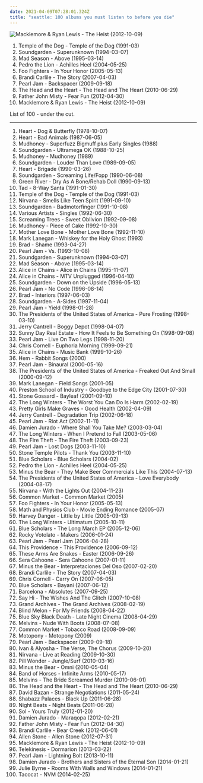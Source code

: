 ```yaml
---
date: 2021-04-09T07:28:01.324Z
title: "seattle: 100 albums you must listen to before you die"
---
```

![Macklemore &amp; Ryan Lewis - The Heist (2012-10-09)](http://coverartarchive.org/release/a100f86e-ac89-4ced-98e9-799f4329622e/2307424566-500.jpg "Macklemore & Ryan Lewis - The Heist (2012-10-09)")
<ol class="albums">
<li data-cover="http://coverartarchive.org/release/b0ce1c97-728d-379e-b3e1-2a4a1f6417b1/15135704076-500.jpg" data-tags="grunge" role="button">Temple of the Dog - Temple of the Dog (1991-03)</li>
<li data-cover="http://coverartarchive.org/release/9d005b9c-fd45-412c-970b-3e64a59f84cd/13263179887-500.jpg" data-tags="grunge" role="button">Soundgarden - Superunknown (1994-03-07)</li>
<li data-cover="http://coverartarchive.org/release/294e3f8b-e60b-4975-aa2c-618451d51705/8951028803-500.jpg" data-tags="grunge" role="button">Mad Season - Above (1995-03-14)</li>
<li data-cover="http://coverartarchive.org/release/8265675c-28ee-4ed4-80ff-86f87e8c9229/27696792367-500.jpg" data-tags="indie, rock, alternative, seattle, indie rock, mellow, huh, bleak, northwest, ships ahoy, franny, gloeiworm, cat covers, have a copy" role="button">Pedro the Lion - Achilles Heel (2004-05-25)</li>
<li data-cover="http://coverartarchive.org/release/1f1a4299-a7e9-4f05-b498-082b6c73a305/6140213160-500.jpg" data-tags="alternative rock, rock" role="button">Foo Fighters - In Your Honor (2005-05-13)</li>
<li data-cover="http://coverartarchive.org/release/019438e9-9ab2-444f-b31a-cb87e48a372a/22983477967-500.jpg" data-tags="female vocalists, brandi carlile, singer-songwriter, start to finish albums" role="button">Brandi Carlile - The Story (2007-04-03)</li>
<li data-cover="http://coverartarchive.org/release/2fe339f1-dd0b-4694-b0d9-cab1f1126a12/1938247497-500.jpg" data-tags="rock, grunge, alternative rock" role="button">Pearl Jam - Backspacer (2009-09-18)</li>
<li data-cover="https://img.discogs.com/Npwa0T0tKvmO7Q-4p78l4ELoTZw=/fit-in/500x500/filters:strip_icc():format(jpeg):mode_rgb():quality(90)/discogs-images/R-2832647-1303069251.jpeg.jpg" data-tags="folk" role="button">The Head and the Heart - The Head and The Heart (2010-06-29)</li>
<li data-cover="http://coverartarchive.org/release/da07a173-bf3d-4e7e-995d-ce473ce83030/7142443599-500.jpg" data-tags="rock, alternative, seattle, soft rock, 2010s, northwest, sub pop records, my gang 12, backlog, soft rock revival, colorful and psychedelic artwork" role="button">Father John Misty - Fear Fun (2012-04-30)</li>
<li data-cover="http://coverartarchive.org/release/a100f86e-ac89-4ced-98e9-799f4329622e/2307424566-500.jpg" data-tags="hip-hop, macklemore, hip hop, rap" role="button">Macklemore & Ryan Lewis - The Heist (2012-10-09)</li>
</ol>
List of 100 - under the cut.
<!-- more -->

_________________

<ol class="albums">
<li data-cover="http://coverartarchive.org/release/6286422c-4045-452e-9c73-82466249a30d/2150308396-500.jpg" data-tags="classic rock, 70s, rock" role="button">
Heart - Dog & Butterfly (1978-10-07)
</li>
<li data-cover="https://img.discogs.com/1OkGnqX46pz8jza_f83gdSTJHtE=/fit-in/600x604/filters:strip_icc():format(jpeg):mode_rgb():quality(90)/discogs-images/R-13127015-1548527652-6910.jpeg.jpg" data-tags="classic rock" role="button">
Heart - Bad Animals (1987-06-05)
</li>
<li data-cover="http://coverartarchive.org/release/7027530a-10d2-394f-90f9-96b704f06707/10018403856-500.jpg" data-tags="grunge" role="button">
Mudhoney - Superfuzz Bigmuff plus Early Singles (1988)
</li>
<li data-cover="https://via.placeholder.com/450" data-tags="grunge" role="button">
Soundgarden - Ultramega OK (1988-10-25)
</li>
<li data-cover="http://coverartarchive.org/release/447793d9-08d5-4dfc-9b08-bdb03466d7f5/9637244123-500.jpg" data-tags="grunge" role="button">
Mudhoney - Mudhoney (1989)
</li>
<li data-cover="https://via.placeholder.com/450" data-tags="grunge" role="button">
Soundgarden - Louder Than Love (1989-09-05)
</li>
<li data-cover="http://coverartarchive.org/release/8a177f3d-1af3-4f00-9391-d65e6f111cdc/15439520073-500.jpg" data-tags="classic rock, rock" role="button">
Heart - Brigade (1990-03-26)
</li>
<li data-cover="http://coverartarchive.org/release/144002c8-8d56-497d-9a12-08be190f7637/5799222233-500.jpg" data-tags="grunge" role="button">
Soundgarden - Screaming Life/Fopp (1990-06-08)
</li>
<li data-cover="http://coverartarchive.org/release/215ca43e-982e-499d-852f-6898cc929410/12606679128-500.jpg" data-tags="grunge" role="button">
Green River - Dry As A Bone/Rehab Doll (1990-09-13)
</li>
<li data-cover="http://coverartarchive.org/release/ee6bfa3c-6673-44ee-878e-cb6805765b58/12608688689-500.jpg" data-tags="grunge" role="button">
Tad - 8-Way Santa (1991-01-30)
</li>
<li data-cover="http://coverartarchive.org/release/b0ce1c97-728d-379e-b3e1-2a4a1f6417b1/15135704076-500.jpg" data-tags="grunge" role="button">
Temple of the Dog - Temple of the Dog (1991-03)
</li>
<li data-cover="https://img.discogs.com/SISOBdyWCiPi3rMwfsfPhMzixK0=/fit-in/600x587/filters:strip_icc():format(jpeg):mode_rgb():quality(90)/discogs-images/R-2012005-1429512750-8352.jpeg.jpg" data-tags="grunge, nirvana" role="button">
Nirvana - Smells Like Teen Spirit (1991-09-10)
</li>
<li data-cover="https://img.discogs.com/pT_kB-IGymMlAZZ7PmxEHRbp41A=/fit-in/600x599/filters:strip_icc():format(jpeg):mode_rgb():quality(90)/discogs-images/R-434125-1155723074.jpeg.jpg" data-tags="grunge" role="button">
Soundgarden - Badmotorfinger (1991-10-08)
</li>
<li data-cover="http://coverartarchive.org/release/19a84e9b-6ad3-45ac-8bcc-6f5b12af8478/5941182137-500.jpg" data-tags="rock, grunge, seattle, 90s" role="button">
Various Artists - Singles (1992-06-30)
</li>
<li data-cover="http://coverartarchive.org/release/f1a301d4-09b3-37d2-822c-df5a8de46599/9706550616-500.jpg" data-tags="grunge" role="button">
Screaming Trees - Sweet Oblivion (1992-09-08)
</li>
<li data-cover="http://coverartarchive.org/release/bf883f5b-2ada-4bc7-9faf-33039d525bc4/4923089110-500.jpg" data-tags="grunge" role="button">
Mudhoney - Piece of Cake (1992-10-30)
</li>
<li data-cover="http://coverartarchive.org/release/600340f5-5a33-3a49-af72-2636a38031bb/2236648728-500.jpg" data-tags="grunge" role="button">
Mother Love Bone - Mother Love Bone (1992-11-10)
</li>
<li data-cover="https://img.discogs.com/IOFAQTXKK5AoWdLu2z80i8-K6xI=/fit-in/600x603/filters:strip_icc():format(jpeg):mode_rgb():quality(90)/discogs-images/R-1570527-1466954533-9862.jpeg.jpg" data-tags="rock" role="button">
Mark Lanegan - Whiskey for the Holy Ghost (1993)
</li>
<li data-cover="http://coverartarchive.org/release/a362c3d8-1193-440d-af03-2773fa1209ea/23215904360-500.jpg" data-tags="rock" role="button">
Brad - Shame (1993-04-27)
</li>
<li data-cover="http://coverartarchive.org/release/7244f710-6090-43a2-a4e0-772623d71cf5/1633092791-500.jpg" data-tags="grunge" role="button">
Pearl Jam - Vs. (1993-10-08)
</li>
<li data-cover="http://coverartarchive.org/release/9d005b9c-fd45-412c-970b-3e64a59f84cd/13263179887-500.jpg" data-tags="grunge" role="button">
Soundgarden - Superunknown (1994-03-07)
</li>
<li data-cover="http://coverartarchive.org/release/294e3f8b-e60b-4975-aa2c-618451d51705/8951028803-500.jpg" data-tags="grunge" role="button">
Mad Season - Above (1995-03-14)
</li>
<li data-cover="http://coverartarchive.org/release/55ac12a2-1d33-48e7-999c-5cd7556fa205/5554341905-500.jpg" data-tags="grunge" role="button">
Alice in Chains - Alice in Chains (1995-11-07)
</li>
<li data-cover="http://coverartarchive.org/release/0e3ef21b-12b7-4fa2-b430-f3579391e41e/1623290216-500.jpg" data-tags="grunge, acoustic" role="button">
Alice in Chains - MTV Unplugged (1996-04-10)
</li>
<li data-cover="http://coverartarchive.org/release/3475c257-246f-36f4-88f4-196dbf7bbed1/10281836755-500.jpg" data-tags="grunge" role="button">
Soundgarden - Down on the Upside (1996-05-13)
</li>
<li data-cover="http://coverartarchive.org/release/c8d42cff-a67c-4a29-9c31-e28ad8fcc32d/10611684247-500.jpg" data-tags="grunge, rock" role="button">
Pearl Jam - No Code (1996-08-14)
</li>
<li data-cover="https://via.placeholder.com/450" data-tags="rock, grunge, alternative, seattle, interiors, northwest, rivers all time favorite albums, ssij, tragically yours, tragically yours - bittersweet you, tragically yours - sister stone, discovering journey, tragically yours - give me one reason" role="button">
Brad - Interiors (1997-06-03)
</li>
<li data-cover="http://coverartarchive.org/release/a1384642-7aa5-4f3a-9839-5e7ad4ab0f23/10132446474-500.jpg" data-tags="grunge, rock" role="button">
Soundgarden - A-Sides (1997-11-04)
</li>
<li data-cover="http://coverartarchive.org/release/ce0af920-bbf3-33e1-8133-6c72aebe30dd/2550464717-500.jpg" data-tags="grunge, rock" role="button">
Pearl Jam - Yield (1998-01-28)
</li>
<li data-cover="http://coverartarchive.org/release/42a43ed1-7baf-4c04-b633-19ef112d056c/6657425274-500.jpg" data-tags="alternative, alternative rock" role="button">
The Presidents of the United States of America - Pure Frosting (1998-03-10)
</li>
<li data-cover="https://img.discogs.com/FUjycH2n7WW89OpID6wciUn5qsw=/fit-in/566x564/filters:strip_icc():format(jpeg):mode_rgb():quality(90)/discogs-images/R-1500190-1224354340.jpeg.jpg" data-tags="grunge" role="button">
Jerry Cantrell - Boggy Depot (1998-04-07)
</li>
<li data-cover="http://coverartarchive.org/release/d28b1565-137e-475b-b554-a4a9cde3810b/15145525545-500.jpg" data-tags="emo, indie rock" role="button">
Sunny Day Real Estate - How It Feels to Be Something On (1998-09-08)
</li>
<li data-cover="https://via.placeholder.com/450" data-tags="grunge, rock, live" role="button">
Pearl Jam - Live On Two Legs (1998-11-20)
</li>
<li data-cover="http://coverartarchive.org/release/33c3f176-d1f7-3e76-83ef-b03dc30e57d6/14086233637-500.jpg" data-tags="rock, alternative" role="button">
Chris Cornell - Euphoria Morning (1999-09-21)
</li>
<li data-cover="http://coverartarchive.org/release/3d683bc4-6852-440e-b4ab-422d4449e2fc/1391079853-500.jpg" data-tags="grunge" role="button">
Alice in Chains - Music Bank (1999-10-26)
</li>
<li data-cover="https://img.discogs.com/mzrlfh0QWWb39FzQZz6tWxtTFdg=/fit-in/600x600/filters:strip_icc():format(jpeg):mode_rgb():quality(90)/discogs-images/R-958023-1177482020.jpeg.jpg" data-tags="female vocalists" role="button">
Hem - Rabbit Songs (2000)
</li>
<li data-cover="http://coverartarchive.org/release/bb5ff209-9cef-45d7-97f9-00d68bae1cc7/12576486245-500.jpg" data-tags="grunge, rock" role="button">
Pearl Jam - Binaural (2000-05-16)
</li>
<li data-cover="http://coverartarchive.org/release/52a0b92f-2759-4973-babc-4e437ef2546d/14550837018-500.jpg" data-tags="rock, alternative, alternative rock, seattle, northwest, smeg, four dollar cds" role="button">
The Presidents of the United States of America - Freaked Out And Small (2000-09-12)
</li>
<li data-cover="http://coverartarchive.org/release/e8aa6de5-b9ba-492c-8996-9deab783edd1/28737274420-500.jpg" data-tags="00s, alternative, singer-songwriter" role="button">
Mark Lanegan - Field Songs (2001-05)
</li>
<li data-cover="http://coverartarchive.org/release/8a60c85d-5ddf-4ce2-b7b6-6bcb25c58d42/21785498122-500.jpg" data-tags="indie, alternative, seattle, indie rock, 00s, apricot, american indie, band records" role="button">
Preston School of Industry - Goodbye to the Edge City (2001-07-30)
</li>
<li data-cover="https://img.discogs.com/Pl_Ad6v0OYNs1ogfYeLeM545pyY=/fit-in/500x438/filters:strip_icc():format(jpeg):mode_rgb():quality(90)/discogs-images/R-909525-1171798456.jpeg.jpg" data-tags="rock, grunge, alternative rock" role="button">
Stone Gossard - Bayleaf (2001-09-10)
</li>
<li data-cover="http://coverartarchive.org/release/61dfc0c1-9057-41c5-b788-a8cfe26c633a/17647597715-500.jpg" data-tags="indie, seattle, indie rock, bounce, euphoric, 2000s, blissful, barsuk, cathartic, clutter, plaintive, folksy, desert island discs, barsuk: generalized, the long winters, albums acquired in 2011" role="button">
The Long Winters - The Worst You Can Do Is Harm (2002-02-19)
</li>
<li data-cover="https://img.discogs.com/s7QxEkk-FxRKyQzkll_UUS74nr4=/fit-in/600x600/filters:strip_icc():format(jpeg):mode_rgb():quality(90)/discogs-images/R-1345157-1597423214-3871.jpeg.jpg" data-tags="indie rock, indie" role="button">
Pretty Girls Make Graves - Good Health (2002-04-09)
</li>
<li data-cover="http://coverartarchive.org/release/b9a2a700-4047-3d9c-93f4-2ba76f88266c/12527556200-500.jpg" data-tags="rock, grunge" role="button">
Jerry Cantrell - Degradation Trip (2002-06-18)
</li>
<li data-cover="https://via.placeholder.com/450" data-tags="rock, grunge" role="button">
Pearl Jam - Riot Act (2002-11-11)
</li>
<li data-cover="http://coverartarchive.org/release/260e0a3b-d5dc-4337-a81a-5bdebd97f50c/24616720531-500.jpg" data-tags="folk" role="button">
Damien Jurado - Where Shall You Take Me? (2003-03-04)
</li>
<li data-cover="http://coverartarchive.org/release/3e5e8698-8ed5-4807-ba58-dc91e1685a37/17600926681-500.jpg" data-tags="barsuk" role="button">
The Long Winters - When I Pretend to Fall (2003-05-06)
</li>
<li data-cover="http://coverartarchive.org/release/e79f5c24-97f7-4751-bc08-69887e624b49/21488197619-500.jpg" data-tags="rock, indie rock" role="button">
The Fire Theft - The Fire Theft (2003-09-23)
</li>
<li data-cover="https://img.discogs.com/aFf32ryDPnq0y7-sBmofnBdARvY=/fit-in/600x600/filters:strip_icc():format(jpeg):mode_rgb():quality(90)/discogs-images/R-6396573-1424410735-6142.jpeg.jpg" data-tags="grunge, rock" role="button">
Pearl Jam - Lost Dogs (2003-11-10)
</li>
<li data-cover="http://coverartarchive.org/release/e6cbe405-cb68-449e-b882-f8c2145a949f/7710002716-500.jpg" data-tags="grunge" role="button">
Stone Temple Pilots - Thank You (2003-11-10)
</li>
<li data-cover="https://img.discogs.com/CogvThFI3rjMym69LhVls3XEzkE=/fit-in/500x500/filters:strip_icc():format(jpeg):mode_rgb():quality(90)/discogs-images/R-587485-1489799627-8645.jpeg.jpg" data-tags="hip hop" role="button">
Blue Scholars - Blue Scholars (2004-02)
</li>
<li data-cover="http://coverartarchive.org/release/8265675c-28ee-4ed4-80ff-86f87e8c9229/27696792367-500.jpg" data-tags="indie, rock, alternative, seattle, indie rock, mellow, huh, bleak, northwest, ships ahoy, franny, gloeiworm, cat covers, have a copy" role="button">
Pedro the Lion - Achilles Heel (2004-05-25)
</li>
<li data-cover="https://img.discogs.com/cMKCWVsASiLAFs8HGeQKz8j1an4=/fit-in/500x500/filters:strip_icc():format(jpeg):mode_rgb():quality(90)/discogs-images/R-818140-1164848474.jpeg.jpg" data-tags="indie rock" role="button">
Minus the Bear - They Make Beer Commercials Like This (2004-07-13)
</li>
<li data-cover="http://coverartarchive.org/release/83398ea8-70fb-4fbf-87c5-f0cab4e3e602/15883691039-500.jpg" data-tags="alternative, alternative rock" role="button">
The Presidents of the United States of America - Love Everybody (2004-08-17)
</li>
<li data-cover="http://coverartarchive.org/release/bc38ef5f-de82-4fe7-9646-72feb62e0cca/5930393750-500.jpg" data-tags="grunge" role="button">
Nirvana - With the Lights Out (2004-11-23)
</li>
<li data-cover="http://coverartarchive.org/release/dc879fc4-6855-43f7-afe6-ee8437fda951/15079203249-500.jpg" data-tags="hip-hop, underground hip-hop, conscious hip-hop" role="button">
Common Market - Common Market (2005)
</li>
<li data-cover="http://coverartarchive.org/release/1f1a4299-a7e9-4f05-b498-082b6c73a305/6140213160-500.jpg" data-tags="alternative rock, rock" role="button">
Foo Fighters - In Your Honor (2005-05-13)
</li>
<li data-cover="https://img.discogs.com/-3ll23Lussh5OYmUmUx-aQj_tUg=/fit-in/500x500/filters:strip_icc():format(jpeg):mode_rgb():quality(90)/discogs-images/R-708932-1150370529.jpeg.jpg" data-tags="rock, alternative, seattle, twee, dramatic, northwest, dry, heartfelt, huggable, catpop, great ep, hey album youre so fucking cute, mss new albums" role="button">
Math and Physics Club - Movie Ending Romance (2005-07)
</li>
<li data-cover="http://coverartarchive.org/release/ce5fc601-bfaf-46db-a26a-603d136557ac/27168871985-500.jpg" data-tags="alternative, rock" role="button">
Harvey Danger - Little by Little (2005-09-13)
</li>
<li data-cover="http://coverartarchive.org/release/34ef5fdd-18e4-46ab-90ca-e3547a3a303e/21551537625-500.jpg" data-tags="indie, seattle, want, barsuk, the long winters, this is where my heart collide" role="button">
The Long Winters - Ultimatum (2005-10-11)
</li>
<li data-cover="http://coverartarchive.org/release/0392562c-1a8a-44d5-8520-73da5881cc7e/26906695046-500.jpg" data-tags="hip hop" role="button">
Blue Scholars - The Long March EP (2005-12-06)
</li>
<li data-cover="http://coverartarchive.org/release/d142c3ef-096d-4cd3-b81d-af34cca15677/24134023560-500.jpg" data-tags="singer-songwriter" role="button">
Rocky Votolato - Makers (2006-01-24)
</li>
<li data-cover="https://via.placeholder.com/450" data-tags="grunge" role="button">
Pearl Jam - Pearl Jam (2006-04-28)
</li>
<li data-cover="http://coverartarchive.org/release/536ee223-182b-401d-8cab-ef47a538d67a/26074532016-500.jpg" data-tags="rock, indie rock" role="button">
This Providence - This Providence (2006-09-12)
</li>
<li data-cover="https://img.discogs.com/XWBPucx_MnBGY2_OF_I_3eg6kwQ=/fit-in/240x240/filters:strip_icc():format(jpeg):mode_rgb():quality(90)/discogs-images/R-1027802-1185707476.jpeg.jpg" data-tags="post-hardcore, post hardcore" role="button">
These Arms Are Snakes - Easter (2006-09-26)
</li>
<li data-cover="http://coverartarchive.org/release/de3bf5b4-33e1-4515-9939-7a3ee17344da/1501272882-500.jpg" data-tags="seattle, singer-songwriter, acoustic, americana, alt-country, northwest, duyster, sera" role="button">
Sera Cahoone - Sera Cahoone (2007-01-11)
</li>
<li data-cover="http://coverartarchive.org/release/1d97a348-8fd2-4b04-b244-bf1f5c6f4fb1/16257881459-500.jpg" data-tags="indie rock, remix" role="button">
Minus the Bear - Interpretaciones Del Oso (2007-02-20)
</li>
<li data-cover="http://coverartarchive.org/release/019438e9-9ab2-444f-b31a-cb87e48a372a/22983477967-500.jpg" data-tags="female vocalists, brandi carlile, singer-songwriter, start to finish albums" role="button">
Brandi Carlile - The Story (2007-04-03)
</li>
<li data-cover="http://coverartarchive.org/release/0a3a8867-9461-3ed3-b78a-47dfc939829d/26491153487-500.jpg" data-tags="rock, grunge" role="button">
Chris Cornell - Carry On (2007-06-05)
</li>
<li data-cover="http://coverartarchive.org/release/a1f30ab5-ea43-404e-aedb-df0af4c9abfa/18344979145-500.jpg" data-tags="hip hop" role="button">
Blue Scholars - Bayani (2007-06-12)
</li>
<li data-cover="http://coverartarchive.org/release/06b8f36a-cc50-497c-b13c-fb87a1653117/17755053054-500.jpg" data-tags="indie, alternative" role="button">
Barcelona - Absolutes (2007-09-25)
</li>
<li data-cover="https://img.discogs.com/wmnoNX8o-wdjmY_ljL5_0-3s6I0=/fit-in/160x160/filters:strip_icc():format(jpeg):mode_rgb():quality(90)/discogs-images/R-2605807-1292823213.jpeg.jpg" data-tags="indie, alternative" role="button">
Say Hi - The Wishes And The Glitch (2007-10-08)
</li>
<li data-cover="https://img.discogs.com/L0gON9exB5Tk0atJLpNZfhllS0c=/fit-in/598x600/filters:strip_icc():format(jpeg):mode_rgb():quality(90)/discogs-images/R-1249526-1203719810.jpeg.jpg" data-tags="indie rock" role="button">
Grand Archives - The Grand Archives (2008-02-19)
</li>
<li data-cover="http://coverartarchive.org/release/9c9cf45b-5354-43e0-95c5-825f49d1e668/15535030253-500.jpg" data-tags="alternative rock" role="button">
Blind Melon - For My Friends (2008-04-22)
</li>
<li data-cover="http://coverartarchive.org/release/64a3711f-a273-4f9e-a098-b1588538be40/4023640832-500.jpg" data-tags="trip-hop" role="button">
Blue Sky Black Death - Late Night Cinema (2008-04-29)
</li>
<li data-cover="http://coverartarchive.org/release/5b3593a4-953b-4d47-bd46-a366b8e2420e/8986894376-500.jpg" data-tags="grunge, stoner rock, sludge metal" role="button">
Melvins - Nude With Boots (2008-07-08)
</li>
<li data-cover="http://coverartarchive.org/release/4e9b710a-ffd1-4bb3-9368-23c394847a29/23813447148-500.jpg" data-tags="seattle, hiphop, jazz hop, underground hiphop, independent hip-hop, blue scholars, my favorite hip hop" role="button">
Common Market - Tobacco Road (2008-09-09)
</li>
<li data-cover="https://img.discogs.com/FcysOCq2yWoFKtIaOrgXkcsYdcc=/fit-in/600x600/filters:strip_icc():format(jpeg):mode_rgb():quality(90)/discogs-images/R-3637551-1338351148-2306.jpeg.jpg" data-tags="rock, alternative, seattle, northwest, my gang 11, tinyogre entertainment" role="button">
Motopony - Motopony (2009)
</li>
<li data-cover="http://coverartarchive.org/release/2fe339f1-dd0b-4694-b0d9-cab1f1126a12/1938247497-500.jpg" data-tags="rock, grunge, alternative rock" role="button">
Pearl Jam - Backspacer (2009-09-18)
</li>
<li data-cover="https://img.discogs.com/D5_Pv19U8urkTZ3la7gVujoMCvw=/fit-in/600x600/filters:strip_icc():format(jpeg):mode_rgb():quality(90)/discogs-images/R-10323123-1495313942-1248.jpeg.jpg" data-tags="rock, alternative, seattle, northwest" role="button">
Ivan & Alyosha - The Verse, The Chorus (2009-10-20)
</li>
<li data-cover="https://img.discogs.com/F7kAv-USBoD_V75FxbB-pJnbkJM=/fit-in/450x614/filters:strip_icc():format(jpeg):mode_rgb():quality(90)/discogs-images/R-2369487-1280026294.jpeg.jpg" data-tags="grunge, live" role="button">
Nirvana - Live at Reading (2009-10-30)
</li>
<li data-cover="https://img.discogs.com/ABRafESd9LrNMYITkr02_da30IQ=/fit-in/350x350/filters:strip_icc():format(jpeg):mode_rgb():quality(90)/discogs-images/R-2199057-1269373276.jpeg.jpg" data-tags="indie, seattle, indie rock, lo-fi, psychedelic pop, 10s" role="button">
Pill Wonder - Jungle/Surf (2010-03-16)
</li>
<li data-cover="https://img.discogs.com/G8CJXSrFx_vyi-x53xBSAgIxtpo=/fit-in/500x500/filters:strip_icc():format(jpeg):mode_rgb():quality(90)/discogs-images/R-2357339-1305964061.jpeg.jpg" data-tags="indie rock" role="button">
Minus the Bear - Omni (2010-05-04)
</li>
<li data-cover="http://coverartarchive.org/release/046d996d-e82a-3ad9-a550-4e903ce6f3bc/1601718947-500.jpg" data-tags="indie, indie rock" role="button">
Band of Horses - Infinite Arms (2010-05-17)
</li>
<li data-cover="http://coverartarchive.org/release/618465a4-40c6-4041-a8d4-90ead3a62515/1604002336-500.jpg" data-tags="stoner rock" role="button">
Melvins - The Bride Screamed Murder (2010-06-01)
</li>
<li data-cover="https://img.discogs.com/Npwa0T0tKvmO7Q-4p78l4ELoTZw=/fit-in/500x500/filters:strip_icc():format(jpeg):mode_rgb():quality(90)/discogs-images/R-2832647-1303069251.jpeg.jpg" data-tags="folk" role="button">
The Head and the Heart - The Head and The Heart (2010-06-29)
</li>
<li data-cover="http://coverartarchive.org/release/55ee9605-c90f-48eb-9ed4-8022d2f5fefe/26518177815-500.jpg" data-tags="rock, alternative, seattle, northwest" role="button">
David Bazan - Strange Negotiations (2011-05-24)
</li>
<li data-cover="https://img.discogs.com/3JJlYvSB0I_2zpEMhqc3yQF61k8=/fit-in/300x300/filters:strip_icc():format(jpeg):mode_rgb():quality(90)/discogs-images/R-2960146-1497979777-4865.jpeg.jpg" data-tags="hip-hop, experimental hip-hop" role="button">
Shabazz Palaces - Black Up (2011-06-28)
</li>
<li data-cover="https://img.discogs.com/WXX2I_MhqPlmmx9Q1dycpekQuJo=/fit-in/471x446/filters:strip_icc():format(jpeg):mode_rgb():quality(90)/discogs-images/R-2982964-1310331799.jpeg.jpg" data-tags="psychedelic" role="button">
Night Beats - Night Beats (2011-06-28)
</li>
<li data-cover="http://coverartarchive.org/release/920ee4de-f554-478a-a732-b7e7b584537d/5751771507-500.jpg" data-tags="rap" role="button">
Sol - Yours Truly (2012-01-20)
</li>
<li data-cover="http://coverartarchive.org/release/34e73dee-80a2-494b-a73e-57de68bd9a85/2185516666-500.jpg" data-tags="folk" role="button">
Damien Jurado - Maraqopa (2012-02-21)
</li>
<li data-cover="http://coverartarchive.org/release/da07a173-bf3d-4e7e-995d-ce473ce83030/7142443599-500.jpg" data-tags="rock, alternative, seattle, soft rock, 2010s, northwest, sub pop records, my gang 12, backlog, soft rock revival, colorful and psychedelic artwork" role="button">
Father John Misty - Fear Fun (2012-04-30)
</li>
<li data-cover="https://img.discogs.com/U2u1IJX-wxO7HQ0SZXpU4HL0Pis=/fit-in/600x585/filters:strip_icc():format(jpeg):mode_rgb():quality(90)/discogs-images/R-14117028-1568174135-7777.jpeg.jpg" data-tags="female vocalists, singer-songwriter, indie, folk" role="button">
Brandi Carlile - Bear Creek (2012-06-01)
</li>
<li data-cover="http://coverartarchive.org/release/b4c55434-5289-4a54-ae7b-06888a3baf43/1318067227-500.jpg" data-tags="soul" role="button">
Allen Stone - Allen Stone (2012-07-31)
</li>
<li data-cover="http://coverartarchive.org/release/a100f86e-ac89-4ced-98e9-799f4329622e/2307424566-500.jpg" data-tags="hip-hop, macklemore, hip hop, rap" role="button">
Macklemore & Ryan Lewis - The Heist (2012-10-09)
</li>
<li data-cover="http://coverartarchive.org/release/66799d73-6439-44a2-a0c1-c044c1f0e6cc/3881792902-500.jpg" data-tags="indie" role="button">
Telekinesis - Dormarion (2013-03-22)
</li>
<li data-cover="http://coverartarchive.org/release/1c2d3f14-262e-4781-a484-d80ee82ef7a9/9363103757-500.jpg" data-tags="alternative rock, grunge" role="button">
Pearl Jam - Lightning Bolt (2013-10-11)
</li>
<li data-cover="http://coverartarchive.org/release/7c6099d7-bf05-4843-bda7-325a746a9c82/6289108064-500.jpg" data-tags="secretly canadian" role="button">
Damien Jurado - Brothers and Sisters of the Eternal Son (2014-01-21)
</li>
<li data-cover="https://img.discogs.com/yFzU9UkFppGk1cRr8eVJ-6elxVU=/fit-in/600x600/filters:strip_icc():format(jpeg):mode_rgb():quality(90)/discogs-images/R-5184243-1386808799-5294.jpeg.jpg" data-tags="indie, seattle, female vocalists, singer-songwriter, 10s, orindal" role="button">
Julie Byrne - Rooms With Walls and Windows (2014-01-21)
</li>
<li data-cover="http://coverartarchive.org/release/29cb6651-8d5f-4ce3-8e5b-9872da4ab832/6697418687-500.jpg" data-tags="noise, seattle, girls, garage rock, 10s" role="button">
Tacocat - NVM (2014-02-25)
</li>
</ol>